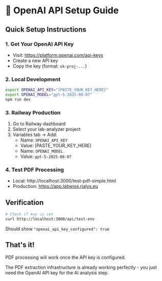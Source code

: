 # 🔧 OpenAI API Setup Guide

## Quick Setup Instructions

### 1. Get Your OpenAI API Key
- Visit: https://platform.openai.com/api-keys
- Create a new API key
- Copy the key (format: `sk-proj-...`)

### 2. Local Development
```bash
export OPENAI_API_KEY="[PASTE_YOUR_KEY_HERE]"
export OPENAI_MODEL="gpt-5-2025-08-07"
npm run dev
```

### 3. Railway Production
1. Go to Railway dashboard
2. Select your lab-analyzer project  
3. Variables tab → Add:
   - Name: `OPENAI_API_KEY`
   - Value: [PASTE_YOUR_KEY_HERE]
   - Name: `OPENAI_MODEL` 
   - Value: `gpt-5-2025-08-07`

### 4. Test PDF Processing
- Local: http://localhost:3000/test-pdf-simple.html
- Production: https://app.labwise.rialys.eu

## Verification
```bash
# Check if key is set
curl http://localhost:3000/api/test-env
```

Should show `"openai_api_key_configured": true`

## That's it! 
PDF processing will work once the API key is configured.

The PDF extraction infrastructure is already working perfectly - you just need the OpenAI API key for the AI analysis step.
